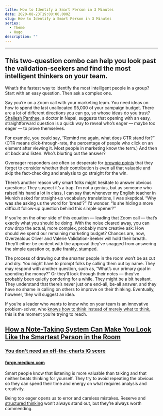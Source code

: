 ```yaml
---
title: How to Identify a Smart Person in 3 Minutes
date: 2020-08-23T19:00:00.000Z
slug: How to Identify a Smart Person in 3 Minutes
series:
  - Theme
  - Hugo
description: ""
---
```

- - -

## This two-question combo can help you look past the validation-seekers and find the most intelligent thinkers on your team.

<!--StartFragment-->

What’s the fastest way to identify the most intelligent people in a group? Start with an easy question. Then ask a complex one.

Say you’re on a Zoom call with your marketing team. You need ideas on how to spend the last unallocated $5,000 of your campaign budget. There are a lot of different directions you can go, so whose ideas do you trust? [Shailesh Panthee](https://www.quora.com/How-can-I-identify-the-smartest-person-in-the-room/answer/Shailesh-Panthee), a doctor in Nepal, suggests that opening with an easy, straightforward question is a quick way to reveal who’s eager — maybe too eager — to prove themselves.

For example, you could say, “Remind me again, what does CTR stand for?” (CTR means click-through-rate, the percentage of people who click on an element after viewing it. Most people in marketing know the term.) And then sit back and listen. Who’s blurting out the answer?

Overeager responders are often so desperate for [brownie points](https://forge.medium.com/dont-befriend-your-boss-ecab7487b9c0) that they forget to consider whether their contribution is even all that valuable and skip the fact-checking and analysis to go straight for the win.

There’s another reason why smart folks might hesitate to answer obvious questions: They suspect it’s a trap. I’m not a genius, but as someone who raised his hand a lot in class, I can say that whenever my English teacher in Munich asked for straight-up vocabulary translations, I was skeptical. “Why was she asking us the word for ‘bread’?” I’d wonder. “Is she hiding a more difficult follow-up question behind this simple opener?”

If you’re on the other side of this equation — leading that Zoom call — that’s exactly what you should be doing. With the noise cleared away, you can now drop the actual, more complex, probably more creative ask: How should we spend our remaining marketing budget? Chances are, now, Overzealous Oliver and Valerie Validation-Seeker will hold their breath. They’ll either be content with the approval they’ve snagged from answering the simple question or, quite frankly, stumped.

The process of drawing out the smarter people in the room won’t be as cut and dry. You might have to prompt folks by calling them out by name. They may respond with another question, such as, “What’s our primary goal in spending the money?” Or they’ll look through their notes — they’ve probably been quietly pondering for a while. They might be a bit hesitant. They understand that there’s never just one end-all, be-all answer, and they have no shame in calling on others to improve on their thinking. Eventually, however, they will suggest an idea.

If you’re a leader who wants to know who on your team is an innovative problem-solver, who [knows how to think instead of merely what to think](https://forge.medium.com/learn-structured-thinking-in-3-minutes-550a2dc2123c), this is the moment you’re trying to reach.

## [How a Note-Taking System Can Make You Look Like the Smartest Person in the Room](https://forge.medium.com/how-this-note-taking-system-can-elevate-your-intelligence-897aee747b17)

### [You don’t need an off-the-charts IQ score](https://forge.medium.com/how-this-note-taking-system-can-elevate-your-intelligence-897aee747b17)

#### [forge.medium.com](https://forge.medium.com/how-this-note-taking-system-can-elevate-your-intelligence-897aee747b17)

Smart people know that listening is more valuable than talking and that neither beats thinking for yourself. They try to avoid repeating the obvious so they can spend their time and energy on what requires analysis and creativity.

Being too eager opens us to error and careless mistakes. Reserve and [structured thinking](https://forge.medium.com/learn-structured-thinking-in-3-minutes-550a2dc2123c) won’t always stand out, but they’re always worth commending.

<!--EndFragment-->

<!--EndFragment-->